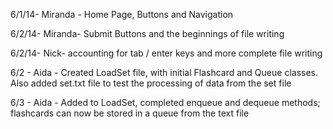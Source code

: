 6/1/14- Miranda - Home Page, Buttons and Navigation

6/2/14- Miranda- Submit Buttons and the beginnings of file writing

6/2/14- Nick- accounting for tab / enter keys and more complete file writing

6/2 - Aida - Created LoadSet file, with initial Flashcard and Queue classes. Also added set.txt file to test the processing of data from the set file

6/3 - Aida - Added to LoadSet, completed enqueue and dequeue methods; flashcards can now be stored in a queue from the text file
